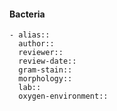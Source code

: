#### Bacteria
	- alias::
	  author::
	  reviewer::
	  review-date::
	  gram-stain::
	  morphology::
	  lab::
	  oxygen-environment::